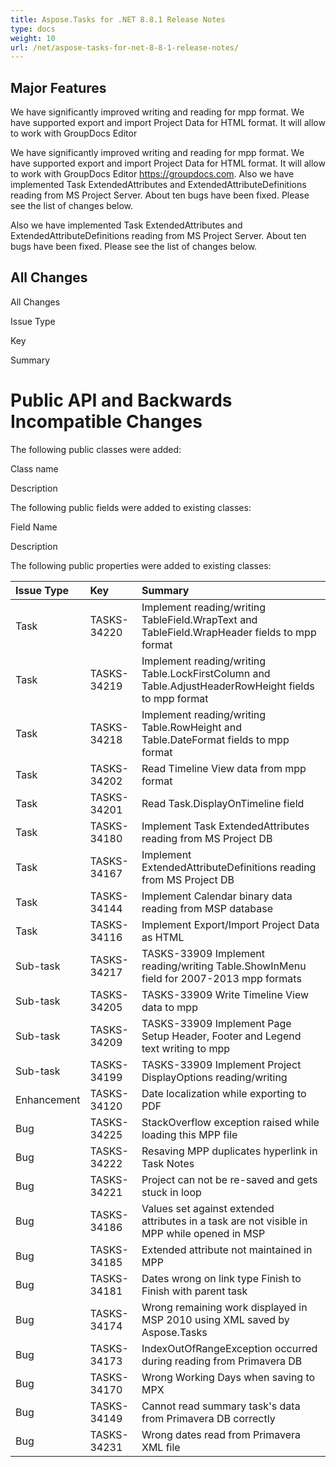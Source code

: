 ```yaml
---
title: Aspose.Tasks for .NET 8.8.1 Release Notes
type: docs
weight: 10
url: /net/aspose-tasks-for-net-8-8-1-release-notes/
---
```


## **Major Features**
We have significantly improved writing and reading for mpp format. We
have supported export and import Project Data for HTML format. It will 
allow to work with GroupDocs Editor 

We have significantly improved writing and reading for mpp format. We
have supported export and import Project Data for HTML format. It will 
allow to work with GroupDocs Editor <https://groupdocs.com>.
Also we have implemented Task ExtendedAttributes and 
ExtendedAttributeDefinitions reading from MS Project Server. About ten 
bugs have been fixed. Please see the list of changes below.

Also we have implemented Task ExtendedAttributes and 
ExtendedAttributeDefinitions reading from MS Project Server. About ten 
bugs have been fixed. Please see the list of changes below.
## **All Changes**
All Changes

Issue Type

Key

Summary
# **Public API and Backwards Incompatible Changes**
The following public classes were added:

Class name

Description

The following public fields were added to existing classes:

Field Name

Description

The following public properties were added to existing classes:

|**Issue Type** |**Key** |**Summary** |
| :- | :- | :- |
|Task |TASKS-34220 |Implement reading/writing TableField.WrapText and TableField.WrapHeader fields to mpp format |
|Task |TASKS-34219 |Implement reading/writing Table.LockFirstColumn and Table.AdjustHeaderRowHeight fields to mpp format |
|Task |TASKS-34218 |Implement reading/writing Table.RowHeight and Table.DateFormat fields to mpp format |
|Task |TASKS-34202 |Read Timeline View data from mpp format |
|Task |TASKS-34201 |Read Task.DisplayOnTimeline field |
|Task |TASKS-34180 |Implement Task ExtendedAttributes reading from MS Project DB |
|Task |TASKS-34167 |Implement ExtendedAttributeDefinitions reading from MS Project DB |
|Task |TASKS-34144 |Implement Calendar binary data reading from MSP database |
|Task |TASKS-34116 |Implement Export/Import Project Data as HTML |
|Sub-task |TASKS-34217 |TASKS-33909 Implement reading/writing Table.ShowInMenu field for 2007-2013 mpp formats |
|Sub-task |TASKS-34205 |TASKS-33909 Write Timeline View data to mpp |
|Sub-task |TASKS-34209 |TASKS-33909 Implement Page Setup Header, Footer and Legend text writing to mpp |
|Sub-task |TASKS-34199 |TASKS-33909 Implement Project DisplayOptions reading/writing |
|Enhancement |TASKS-34120 |Date localization while exporting to PDF |
|Bug |TASKS-34225 |StackOverflow exception raised while loading this MPP file |
|Bug |TASKS-34222 |Resaving MPP duplicates hyperlink in Task Notes |
|Bug |TASKS-34221 |Project can not be re-saved and gets stuck in loop |
|Bug |TASKS-34186 |Values set against extended attributes in a task are not visible in MPP while opened in MSP |
|Bug |TASKS-34185 |Extended attribute not maintained in MPP |
|Bug |TASKS-34181 |Dates wrong on link type Finish to Finish with parent task |
|Bug |TASKS-34174 |Wrong remaining work displayed in MSP 2010 using XML saved by Aspose.Tasks |
|Bug |TASKS-34173 |IndexOutOfRangeException occurred during reading from Primavera DB |
|Bug |TASKS-34170 |Wrong Working Days when saving to MPX |
|Bug |TASKS-34149 |Cannot read summary task's data from Primavera DB correctly |
|Bug |TASKS-34231 |Wrong dates read from Primavera XML file |


